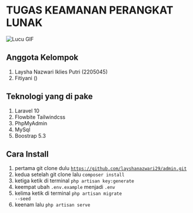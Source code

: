 <h1>TUGAS KEAMANAN PERANGKAT LUNAK</h1>

<div>
    <img src="https://media.giphy.com/media/26BRQTezZrKak4BeE/giphy.gif" alt="Lucu GIF">
</div>

## Anggota Kelompok

1. Laysha Nazwari Iklies Putri (2205045)
2. Fitiyani ()

## Teknologi yang di pake

1. Laravel 10
2. Flowbite Tailwindcss
3. PhpMyAdmin
4. MySql
5. Boostrap 5.3

## Cara Install

1. pertama git clone dulu <code>https://github.com/layshanazwari29/admin.git</code>
2. kedua setelah git clone lalu <code>composer install</code>
3. ketiga ketik di terminal <code>php artisan key:generate</code>
4. keempat ubah <code>.env.example</code> menjadi <code>.env</code>
5. kelima ketik di terminal <code>php artisan migrate --seed</code>
6. keenam lalu <code>php artisan serve</code>
